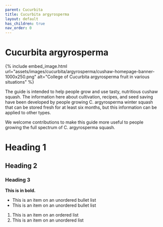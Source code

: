 ```yaml
---
parent: Cucurbita
title: Cucurbita argyrosperma
layout: default
has_children: true
nav_order: 0
---
```


# Cucurbita argyrosperma

{% include embed_image.html url="assets/images/cucurbita/argyrosperma/cushaw-homepage-banner-1000x250.png" alt="College of Cucurbita argyrosperma fruit in various situations" %}

The guide is intended to help people grow and use tasty, nutritious cushaw squash. The information here about cultivation, recipes, and seed saving have been developed by people growing C. argyrosperma winter squash that can be stored fresh for at least six months, but this information can be applied to other types.

We welcome contributions to make this guide more useful to people growing the full spectrum of C. argyrosperma squash.

# Heading 1

## Heading 2

### Heading 3

**This is in bold.**

- This is an item on an unordered bullet list
- This is an item on an unordered bullet list

1. This is an item on an ordered list
2. This is an item on an unordered list
